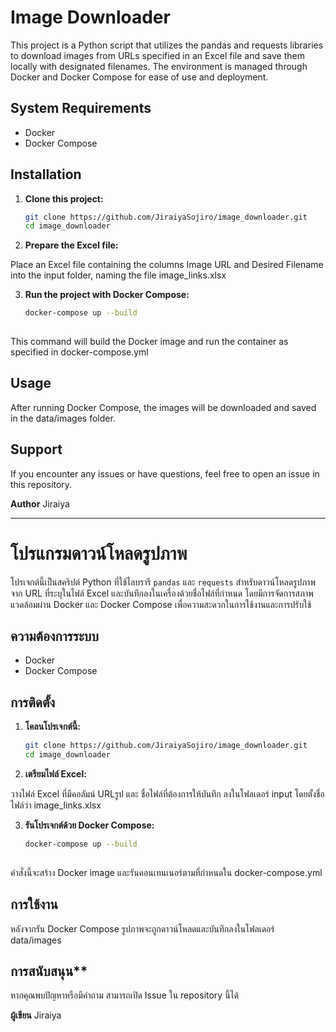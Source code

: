 # Image Downloader
This project is a Python script that utilizes the pandas and requests libraries to download images from URLs specified in an Excel file and save them locally with designated filenames. The environment is managed through Docker and Docker Compose for ease of use and deployment.

## System Requirements
- Docker
- Docker Compose

## Installation
1. **Clone this project:**

   ```bash
   git clone https://github.com/JiraiyaSojiro/image_downloader.git
   cd image_downloader
   
2. **Prepare the Excel file:**

Place an Excel file containing the columns Image URL and Desired Filename into the input folder, naming the file image_links.xlsx

3. **Run the project with Docker Compose:**

   ```bash
   docker-compose up --build
  
This command will build the Docker image and run the container as specified in docker-compose.yml

## Usage
After running Docker Compose, the images will be downloaded and saved in the data/images folder.

## Support
If you encounter any issues or have questions, feel free to open an issue in this repository.


**Author**
Jiraiya

------------------------------------------------------------------------------

# โปรแกรมดาวน์โหลดรูปภาพ

โปรเจกต์นี้เป็นสคริปต์ Python ที่ใช้ไลบรารี `pandas` และ `requests` สำหรับดาวน์โหลดรูปภาพจาก URL ที่ระบุในไฟล์ Excel และบันทึกลงในเครื่องด้วยชื่อไฟล์ที่กำหนด โดยมีการจัดการสภาพแวดล้อมผ่าน Docker และ Docker Compose เพื่อความสะดวกในการใช้งานและการปรับใช้

## ความต้องการระบบ

- Docker
- Docker Compose

## การติดตั้ง

1. **โคลนโปรเจกต์นี้:**

   ```bash
   git clone https://github.com/JiraiyaSojiro/image_downloader.git
   cd image_downloader
   
2. **เตรียมไฟล์ Excel:**

วางไฟล์ Excel ที่มีคอลัมน์ URLรูป และ ชื่อไฟล์ที่ต้องการให้บันทึก ลงในโฟลเดอร์ input โดยตั้งชื่อไฟล์ว่า image_links.xlsx

3. **รันโปรเจกต์ด้วย Docker Compose:**

   ```bash
   docker-compose up --build
  
คำสั่งนี้จะสร้าง Docker image และรันคอนเทนเนอร์ตามที่กำหนดใน docker-compose.yml

## การใช้งาน
หลังจากรัน Docker Compose รูปภาพจะถูกดาวน์โหลดและบันทึกลงในโฟลเดอร์ data/images

## การสนับสนุน**
หากคุณพบปัญหาหรือมีคำถาม สามารถเปิด Issue ใน repository นี้ได้

**ผู้เขียน**
Jiraiya
